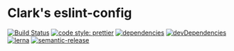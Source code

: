 # Clark's eslint-config

[![Build Status](https://travis-ci.org/ClarkSource/eslint-config.svg)](https://travis-ci.org/ClarkSource/eslint-config)
[![code style: prettier](https://img.shields.io/badge/code_style-prettier-ff69b4.svg)](https://github.com/prettier/prettier)
[![dependencies](https://img.shields.io/david/ClarkSource/eslint-config.svg)](https://david-dm.org/ClarkSource/eslint-config)
[![devDependencies](https://img.shields.io/david/dev/ClarkSource/eslint-config.svg)](https://david-dm.org/ClarkSource/eslint-config)
[![lerna](https://img.shields.io/badge/maintained%20with-lerna-cc00ff.svg)](https://lernajs.io/)
[![semantic-release](https://img.shields.io/badge/%20%20%F0%9F%93%A6%F0%9F%9A%80-semantic--release-e10079.svg)](https://github.com/semantic-release/semantic-release)

